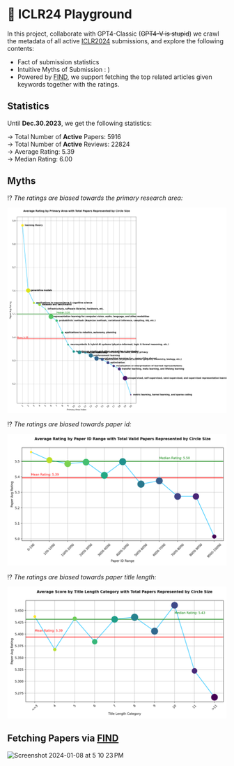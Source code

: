 # :full_moon_with_face: ICLR24 Playground
In this project, collaborate with GPT4-Classic (~~GPT4-V is stupid~~) we crawl the metadata of all active [ICLR2024](https://openreview.net/group?id=ICLR.cc/2024/Conference) submissions, and explore the following contents:

* Fact of submission statistics
* Intuitive Myths of Submission : )
* Powered by [FIND](https://github.com/UX-Decoder/FIND), we support fetching the top related articles given keywords together with the ratings.

## Statistics
Until **Dec.30.2023**, we get the following statistics:

&#8594; Total Number of **Active** Papers: 5916 <br/>
&#8594; Total Number of **Active** Reviews: 22824 <br/>
&#8594; Average Rating: 5.39 <br/>
&#8594; Median Rating: 6.00

## Myths
:interrobang: *The ratings are biased towards the primary research area:*

![](src/primary_area.png)

:interrobang: *The ratings are biased towards paper id:*

![](src/paper_id.png)

:interrobang: *The ratings are biased towards paper title length:*

![](src/tittle_length.png)

## Fetching Papers via [FIND](https://github.com/UX-Decoder/FIND)
<img width="1265" alt="Screenshot 2024-01-08 at 5 10 23 PM" src="https://github.com/MaureenZOU/ICLR_Playground/assets/11957155/6cf1f299-862b-4f4d-ba79-c83109cf2e97">




